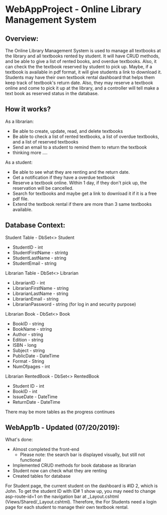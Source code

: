 # WebAppProject - Online Library Management System

## Overview:
The Online Library Management System is used to manage all textbooks at the library and all textbooks rented by student. It will have CRUD methods, and be able to give a list of rented books, and overdue textbooks. Also, it can check the the textbook reserved by student to pick up. Maybe, if a textbook is available in pdf format, it will give students a link to download it.
Students may have their own textbook rental dashboard that helps them keep track of textbook's return date. Also, they may reserve a textbook online and come to pick it up at the library, and a controller will tell make a text book as reserved status in the database.

## How it works?
As a librarian:
  * Be able to create, update, read, and delete textbooks
  * Be able to check a list of rented textbooks, a list of overdue textbooks, and a list of reserved textbooks
  * Send an email to a student to remind them to return the textbook
  * thinking more ....

As a student:
  * Be able to see what they are renting and the return date.
  * Get a notification if they have a overdue textbook
  * Reserve a textbook online. Within 1 day, if they don't pick up, the reservation will be cancelled.
  * Search for textbooks and maybe get a link to download it if it is a free pdf file.
  * Extend the textbook rental if there are more than 3 same textbooks available.
  
## Database Context:
Student Table - DbSet<> Student
  * StudentID - int
  * StudentFirstName - strintg
  * StudentLastName - string
  * StudentEmail - string
  
Librarian Table - DbSet<> Librarian
  * LibrarianID - int
  * LibrarianFirstName - string
  * LibrarianLastName - string
  * LibrarianEmail - string
  * LibrarianPassword - string (for log in and security purpose)
  
Librarian Book - DbSet<> Book
  * BookID - string
  * BookName - string
  * Author - string
  * Edition - string
  * ISBN - long
  * Subject - string
  * PublicDate - DateTime
  * Format - String
  * NumOfpages - int
  
 Librarian RentedBook - DbSet<> RentedBook
  * Student ID - int
  * BookID - int
  * IssueDate - DateTime
  * ReturnDate - DateTime
  
  There may be more tables as the progress continues
  
  ## WebApp1b - Updated (07/20/2019):
  What's done:
  * Almost completed the front-end
    * Please note: the search bar is displayed visually, but still not functional
  * Implemented CRUD methods for book database as librarian
  * Student now can check what they are renting
  * Created tables for database
  
  For Student page, the current student on the dashboard is #ID 2, which is John. To get the student ID with ID# 1 show up, you may need to change asp-route-id=1 on the navigation bar at _Layout.cshtml (Views/Shared/_Layout.cshtml).
Therefore, the For Students need a login page for each student to manage their own textbook rental.
  

